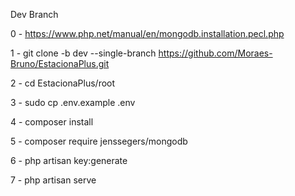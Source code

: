 Dev Branch

0 - https://www.php.net/manual/en/mongodb.installation.pecl.php

1 - git clone -b dev --single-branch https://github.com/Moraes-Bruno/EstacionaPlus.git

2 - cd EstacionaPlus/root

3 - sudo cp .env.example .env

4 - composer install

5 - composer require jenssegers/mongodb

6 - php artisan key:generate

7 - php artisan serve

